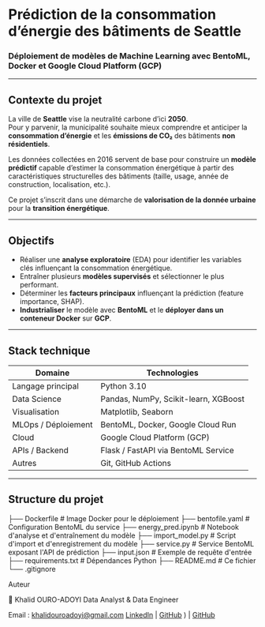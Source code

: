 #  Prédiction de la consommation d’énergie des bâtiments de Seattle  
### Déploiement de modèles de Machine Learning avec **BentoML**, **Docker** et **Google Cloud Platform (GCP)**  

---

##  Contexte du projet  
La ville de **Seattle** vise la neutralité carbone d’ici **2050**.  
Pour y parvenir, la municipalité souhaite mieux comprendre et anticiper la **consommation d’énergie** et les **émissions de CO₂** des bâtiments **non résidentiels**.  

Les données collectées en 2016 servent de base pour construire un **modèle prédictif** capable d’estimer la consommation énergétique à partir des caractéristiques structurelles des bâtiments (taille, usage, année de construction, localisation, etc.).  

Ce projet s’inscrit dans une démarche de **valorisation de la donnée urbaine** pour la **transition énergétique**.

---

##  Objectifs

- Réaliser une **analyse exploratoire** (EDA) pour identifier les variables clés influençant la consommation énergétique.  
- Entraîner plusieurs **modèles supervisés** et sélectionner le plus performant.  
- Déterminer les **facteurs principaux** influençant la prédiction (feature importance, SHAP).  
- **Industrialiser** le modèle avec **BentoML** et le **déployer dans un conteneur Docker** sur **GCP**.  

---

## Stack technique

| Domaine | Technologies |
|----------|---------------|
| Langage principal | Python 3.10 |
| Data Science | Pandas, NumPy, Scikit-learn, XGBoost |
| Visualisation | Matplotlib, Seaborn |
| MLOps / Déploiement | BentoML, Docker, Google Cloud Run |
| Cloud | Google Cloud Platform (GCP) |
| APIs / Backend | Flask / FastAPI via BentoML Service |
| Autres | Git, GitHub Actions |

---

## Structure du projet

├── Dockerfile # Image Docker pour le déploiement
├── bentofile.yaml # Configuration BentoML du service
├── energy_pred.ipynb # Notebook d'analyse et d'entraînement du modèle
├── import_model.py # Script d'import et d'enregistrement du modèle
├── service.py # Service BentoML exposant l'API de prédiction
├── input.json # Exemple de requête d'entrée
├── requirements.txt # Dépendances Python
├── README.md # Ce fichier 
└── .gitignore


Auteur

👤 Khalid OURO-ADOYI
Data Analyst & Data Engineer 

Email : khalidouroadoyi@gmail.com
[LinkedIn](https://www.linkedin.com/in/khalid-ouro-adoyi/) | [GitHub](https://github.com/LIDONI)
) | [GitHub](https://github.com/LIDONI)

